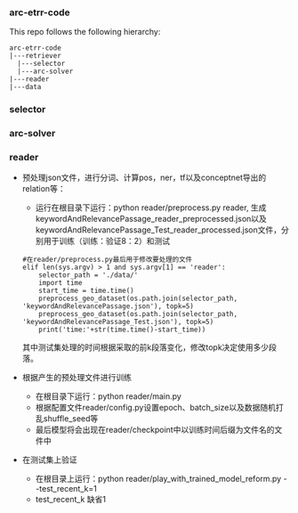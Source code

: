### arc-etrr-code
This repo follows the following hierarchy:
```
arc-etrr-code
|---retriever
  |---selector
  |---arc-solver
|---reader
|---data

```

### selector

### arc-solver

### reader
+ 预处理json文件，进行分词、计算pos，ner，tf以及conceptnet导出的relation等：
    - 运行在根目录下运行：python reader/preprocess.py reader, 生成keywordAndRelevancePassage_reader_preprocessed.json以及keywordAndRelevancePassage_Test_reader_processed.json文件，分别用于训练（训练：验证8：2）和测试
    ```
    #在reader/preprocess.py最后用于修改要处理的文件
    elif len(sys.argv) > 1 and sys.argv[1] == 'reader': 
        selector_path = './data/'
        import time
        start_time = time.time()
        preprocess_geo_dataset(os.path.join(selector_path, 'keywordAndRelevancePassage.json'), topk=5)
        preprocess_geo_dataset(os.path.join(selector_path, 'keywordAndRelevancePassage_Test.json'), topk=5)
        print('time:'+str(time.time()-start_time)) 
    ```
    其中测试集处理的时间根据采取的前k段落变化，修改topk决定使用多少段落。
    
+ 根据产生的预处理文件进行训练
    - 在根目录下运行：python reader/main.py
    - 根据配置文件reader/config.py设置epoch、batch_size以及数据随机打乱shuffle_seed等
    - 最后模型将会出现在reader/checkpoint中以训练时间后缀为文件名的文件中
+ 在测试集上验证
    - 在根目录上运行：python reader/play_with_trained_model_reform.py --test_recent_k=1
    - test_recent_k 缺省1

